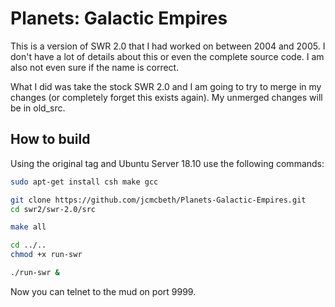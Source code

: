 # Planets: Galactic Empires
This is a version of SWR 2.0 that I had worked on between 2004 and 2005. I don't have a lot of details about this or even the complete source code. I am also not even sure if the name is correct.

What I did was take the stock SWR 2.0 and I am going to try to merge in my changes (or completely forget this exists again). My unmerged changes will be in old_src.

## How to build
Using the original tag and Ubuntu Server 18.10 use the following commands:
```bash
sudo apt-get install csh make gcc

git clone https://github.com/jcmcbeth/Planets-Galactic-Empires.git
cd swr2/swr-2.0/src

make all

cd ../..
chmod +x run-swr

./run-swr &
```

Now you can telnet to the mud on port 9999.
